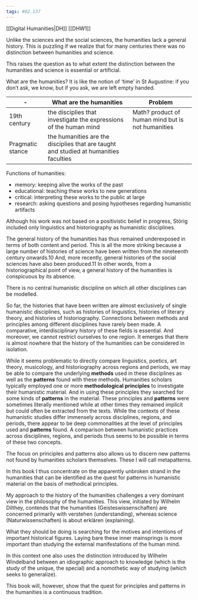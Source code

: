 ```yaml
---
tags: #02.137
---
```

[[Digital Humanities|DH]]
[[DHW1]]

Unlike the sciences and the social sciences, the humanities lack a general history. This is puzzling if we realize that for many centuries there was no distinction between humanities and science.

This raises the question as to what extent the distinction between the humanities and science is essential or artificial.

What are the humanities? It is like the notion of ‘time’ in St Augustine: if you don’t ask, we know, but if you ask, we are left empty handed.


| -                | What are the humanities                                                               | Problem                                           |
| ---------------- | ------------------------------------------------------------------------------------- | ------------------------------------------------- |
| 19th century     | the disciplies that investigate the expressions of the human mind                     | Math? product of human mind but is not humanities |
| Pragmatic stance | the humanities are the disciplies that are taught and studied at humanities faculties |                                                   |


Functions of humanities:
- memory: keeping alive the works of the past
- educational: teaching these works to new generations
- critical: interpreting these works to the public at large
- research: asking questions and posing hypotheses regarding humanistic artifacts

Although his work was not based on a positivistic belief in progress, Störig included only linguistics and historiography as humanistic disciplines.

The general history of the humanities has thus remained underexposed in terms of both content and period. This is all the more striking because a large number of histories of science have been written from the nineteenth century onwards.10 And, more recently, general histories of the social sciences have also been produced.11 In other words, from a historiographical point of view, a general history of the humanities is conspicuous by its absence.

There is no central humanistic discipline on which all other disciplines can be modelled.

So far, the histories that have been written are almost exclusively of single humanistic disciplines, such as histories of linguistics, histories of literary theory, and histories of historiography. Connections between methods and principles among different disciplines have rarely been made.
A comparative, interdisciplinary history of these fields is essential. And moreover, we cannot restrict ourselves to one region. It emerges that there is almost nowhere that the history of the humanities can be considered in isolation.

While it seems problematic to directly compare linguistics, poetics, art theory, musicology, and historiography across regions and periods, we may be able to compare the underlying **methods** used in these disciplines as well as the **patterns** found with these methods. Humanities scholars typically employed one or more **methodological principles** to investigate their humanistic material. And in using these principles they searched for some kinds of **patterns** in the material. These principles and **patterns** were sometimes literally mentioned while at other times they remained implicit but could often be extracted from the texts. While the contexts of these humanistic studies differ immensely across disciplines, regions, and periods, there appear to be deep commonalities at the level of principles used and **patterns** found. A comparison between humanistic practices across disciplines, regions, and periods thus seems to be possible in terms of these two concepts.

The focus on principles and patterns also allows us to discern new patterns not found by humanities scholars themselves. These I will call metapatterns.

In this book I thus concentrate on the apparently unbroken strand in the humanities that can be identified as the quest for patterns in humanistic material on the basis of methodical principles.

My approach to the history of the humanities challenges a very dominant view in the philosophy of the humanities. This view, initiated by Wilhelm Dilthey, contends that the humanities (Geisteswissenschaften) are concerned primarily with verstehen (understanding), whereas science (Naturwissenschaften) is about erklären (explaining).

What they should be doing is searching for the motives and intentions of important historical figures. Laying bare these inner mainsprings is more important than studying the external manifestations of the human mind.

In this context one also uses the distinction introduced by Wilhelm Windelband between an idiographic approach to knowledge (which is the study of the unique, the special) and a nomothetic way of studying (which seeks to generalize).

This book will, however, show that the quest for principles and patterns in the humanities is a continuous tradition.

